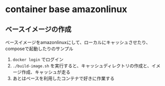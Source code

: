 # container base amazonlinux

## ベースイメージの作成

ベースイメージをamazonlinuxにして、ローカルにキャッシュさせたり、composeで起動したりのサンプル  

1. `docker login` でログイン
1. `./build-image.sh` を実行すると、キャッシュディレクトリの作成と、イメージ作成、キャッシュが走る  
1. あとはベースを利用したコンテナで好きに作業する
